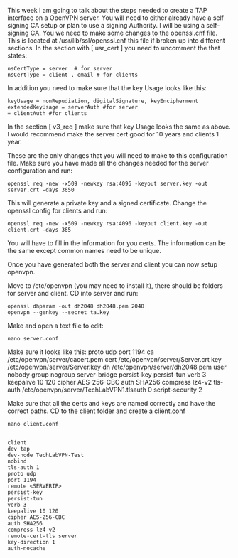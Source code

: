 This week I am going to talk about the steps needed to create a TAP interface on a OpenVPN server.
You will need to either already have a self signing CA setup or plan to use a signing Authority.
I will be using a self-signing CA.  You we need to make some changes to the openssl.cnf file.
This is located at /usr/lib/ssl/openssl.cnf this file if broken up into different sections.
In the section with [ usr_cert ] you need to uncomment the that states:

	nsCertType = server  # for server
	nsCertType = client , email # for clients
	
In addition you need to make sure that the key Usage looks like this:

	keyUsage = nonRepudiation, digitalSignature, keyEncipherment
	extendedKeyUsage = serverAuth #for server
	= clientAuth #for clients
	
In the section [ v3_req ] make sure that key Usage looks the same as above.
I would recommend make the server cert good for 10 years and clients 1 year.

These are the only changes that you will need to make to this configuration file.
Make sure you have made all the changes needed for the server configuration and run:

	openssl req -new -x509 -newkey rsa:4096 -keyout server.key -out server.crt -days 3650
	
This will generate a private key and a signed certificate.  Change the openssl config for clients
and run:

	openssl req -new -x509 -newkey rsa:4096 -keyout client.key -out client.crt -days 365
	
You will have to fill in the information for you certs.  The information can be the same except
common names need to be unique.

Once you have generated both the server and client you can now setup openvpn.

Move to /etc/openvpn (you may need to install it),  there should be folders for server and client.
CD into server and run:

	openssl dhparam -out dh2048 dh2048.pem 2048
	openvpn --genkey --secret ta.key

Make and open a text file to edit:

	nano server.conf
	
Make sure it looks like this:
	proto udp
	port 1194
	ca /etc/openvpn/server/cacert.pem
	cert /etc/openvpn/server/Server.crt
	key /etc/openvpn/server/Server.key
	dh /etc/openvpn/server/dh2048.pem
	user nobody
	group nogroup
	server-bridge
	persist-key
	persist-tun
	verb 3
	keepalive 10 120
	cipher AES-256-CBC
	auth SHA256
	compress lz4-v2
	tls-auth /etc/openvpn/server/TechLabVPN1.tlsauth 0
	script-security 2

Make sure that all the certs and keys are named correctly and have the correct paths.
CD to the client folder and create a client.conf

	nano client.conf
	
	
	client
	dev tap
	dev-node TechLabVPN-Test
	nobind
	tls-auth 1
	proto udp
	port 1194
	remote <SERVERIP>
	persist-key
	persist-tun
	verb 3
	keepalive 10 120
	cipher AES-256-CBC
	auth SHA256
	compress lz4-v2
	remote-cert-tls server
	key-direction 1
	auth-nocache



